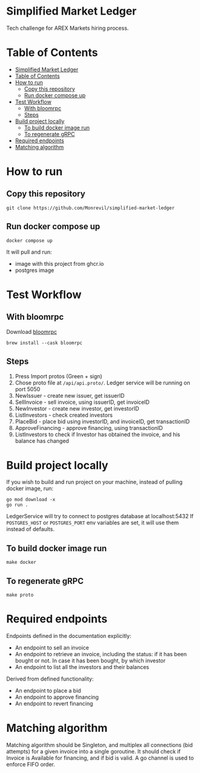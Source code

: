 # Simplified Market Ledger
Tech challenge for AREX Markets hiring process.

# Table of Contents
- [Simplified Market Ledger](#simplified-market-ledger)
- [Table of Contents](#table-of-contents)
- [How to run](#how-to-run)
  - [Copy this repository](#copy-this-repository)
  - [Run docker compose up](#run-docker-compose-up)
- [Test Workflow](#test-workflow)
  - [With bloomrpc](#with-bloomrpc)
  - [Steps](#steps)
- [Build project locally](#build-project-locally)
  - [To build docker image run](#to-build-docker-image-run)
  - [To regenerate gRPC](#to-regenerate-grpc)
- [Required endpoints](#required-endpoints)
- [Matching algorithm](#matching-algorithm)

# How to run

## Copy this repository
```
git clone https://github.com/Monrevil/simplified-market-ledger
```

## Run docker compose up
```
docker compose up
```
It will pull and run:
- image with this project from ghcr.io
- postgres image
  
# Test Workflow

## With bloomrpc
Download [bloomrpc](https://github.com/bloomrpc/bloomrpc)
```
brew install --cask bloomrpc
```
## Steps
1. Press Import protos (Green + sign) 
2. Chose proto file at `/api/api.proto/`. Ledger service will be running on port 5050
3. NewIssuer - create new issuer, get issuerID
4. SellInvoice - sell invoice, using issuerID, get invoiceID
5. NewInvestor - create new investor, get investorID
6. ListInvestors - check created investors
7. PlaceBid - place bid using investorID, and invoiceID, get transactionID
8. ApproveFinancing - approve financing, using transactionID
9. ListInvestors to check if Investor has obtained the invoice, and his balance has changed

# Build project locally
If you wish to build and run project on your machine, instead of pulling docker image, run:

```
go mod download -x
go run .
```

LedgerService will try to connect to postgres database at localhost:5432
If `POSTGRES_HOST` or `POSTGRES_PORT` env variables are set, it will use them instead of defaults.
## To build docker image run
```
make docker
```
## To regenerate gRPC
```
make proto
```

# Required endpoints
Endpoints defined in the documentation explicitly:
- An endpoint to sell an invoice
- An endpoint to retrieve an invoice, including the status: if it has been bought or not. In
case it has been bought, by which investor
- An endpoint to list all the investors and their balances

Derived from defined functionality:
- An endpoint to place a bid
- An endpoint to approve financing
- An endpoint to revert financing

# Matching algorithm
Matching algorithm should be Singleton, and multiplex all connections (bid attempts) for a given invoice into a single goroutine. 
It should check if Invoice is Available for financing, and if bid is valid.
A go channel is used to enforce FIFO order.
